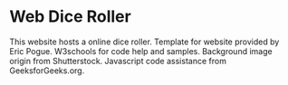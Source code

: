 # Web Dice Roller
This website hosts a online dice roller. Template for website provided by Eric Pogue. W3schools for code help and samples. Background image origin from Shutterstock. Javascript code assistance from GeeksforGeeks.org.

